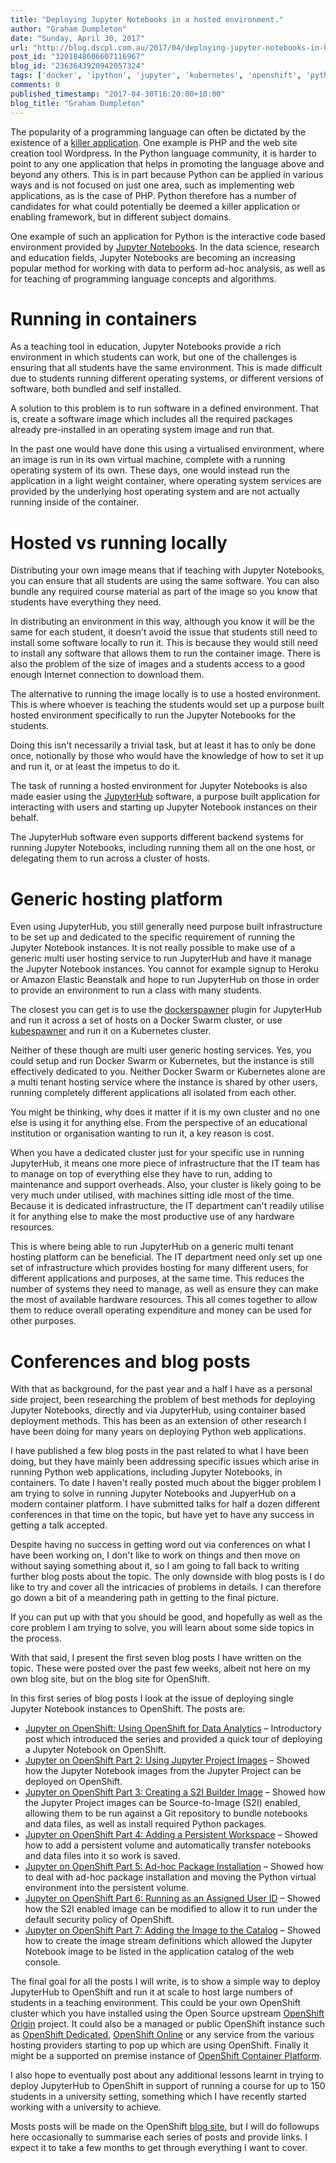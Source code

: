 ```yaml
---
title: "Deploying Jupyter Notebooks in a hosted environment."
author: "Graham Dumpleton"
date: "Sunday, April 30, 2017"
url: "http://blog.dscpl.com.au/2017/04/deploying-jupyter-notebooks-in-hosted.html"
post_id: "3201848606607116967"
blog_id: "2363643920942057324"
tags: ['docker', 'ipython', 'jupyter', 'kubernetes', 'openshift', 'python']
comments: 0
published_timestamp: "2017-04-30T16:20:00+10:00"
blog_title: "Graham Dumpleton"
---
```


The popularity of a programming language can often be dictated by the existence of a [killer application](https://en.wikipedia.org/wiki/Killer_application). One example is PHP and the web site creation tool Wordpress. In the Python language community, it is harder to point to any one application that helps in promoting the language above and beyond any others. This is in part because Python can be applied in various ways and is not focused on just one area, such as implementing web applications, as is the case of PHP. Python therefore has a number of candidates for what could potentially be deemed a killer application or enabling framework, but in different subject domains.

One example of such an application for Python is the interactive code based environment provided by [Jupyter Notebooks](http://jupyter.org/). In the data science, research and education fields, Jupyter Notebooks are becoming an increasing popular method for working with data to perform ad-hoc analysis, as well as for teaching of programming language concepts and algorithms.

# Running in containers

As a teaching tool in education, Jupyter Notebooks provide a rich environment in which students can work, but one of the challenges is ensuring that all students have the same environment. This is made difficult due to students running different operating systems, or different versions of software, both bundled and self installed.

A solution to this problem is to run software in a defined environment. That is, create a software image which includes all the required packages already pre-installed in an operating system image and run that.

In the past one would have done this using a virtualised environment, where an image is run in its own virtual machine, complete with a running operating system of its own. These days, one would instead run the application in a light weight container, where operating system services are provided by the underlying host operating system and are not actually running inside of the container.

# Hosted vs running locally

Distributing your own image means that if teaching with Jupyter Notebooks, you can ensure that all students are using the same software. You can also bundle any required course material as part of the image so you know that students have everything they need.

In distributing an environment in this way, although you know it will be the same for each student, it doesn't avoid the issue that students still need to install some software locally to run it. This is because they would still need to install any software that allows them to run the container image. There is also the problem of the size of images and a students access to a good enough Internet connection to download them.

The alternative to running the image locally is to use a hosted environment. This is where whoever is teaching the students would set up a purpose built hosted environment specifically to run the Jupyter Notebooks for the students.

Doing this isn't necessarily a trivial task, but at least it has to only be done once, notionally by those who would have the knowledge of how to set it up and run it, or at least the impetus to do it.

The task of running a hosted environment for Jupyter Notebooks is also made easier using the [JupyterHub](https://github.com/jupyterhub/jupyterhub) software, a purpose built application for interacting with users and starting up Jupyter Notebook instances on their behalf.

The JupyterHub software even supports different backend systems for running Jupyter Notebooks, including running them all on the one host, or delegating them to run across a cluster of hosts.

# Generic hosting platform

Even using JupyterHub, you still generally need purpose built infrastructure to be set up and dedicated to the specific requirement of running the Jupyter Notebook instances. It is not really possible to make use of a generic multi user hosting service to run JupyterHub and have it manage the Jupyter Notebook instances. You cannot for example signup to Heroku or Amazon Elastic Beanstalk and hope to run JupyterHub on those in order to provide an environment to run a class with many students.

The closest you can get is to use the [dockerspawner](https://github.com/jupyterhub/dockerspawner) plugin for JupyterHub and run it across a set of hosts on a Docker Swarm cluster, or use [kubespawner](https://github.com/jupyterhub/kubespawner) and run it on a Kubernetes cluster.

Neither of these though are multi user generic hosting services. Yes, you could setup and run Docker Swarm or Kubernetes, but the instance is still effectively dedicated to you. Neither Docker Swarm or Kubernetes alone are a multi tenant hosting service where the instance is shared by other users, running completely different applications all isolated from each other.

You might be thinking, why does it matter if it is my own cluster and no one else is using it for anything else. From the perspective of an educational institution or organisation wanting to run it, a key reason is cost.

When you have a dedicated cluster just for your specific use in running JupyterHub, it means one more piece of infrastructure that the IT team has to manage on top of everything else they have to run, adding to maintenance and support overheads. Also, your cluster is likely going to be very much under utilised, with machines sitting idle most of the time. Because it is dedicated infrastructure, the IT department can't readily utilise it for anything else to make the most productive use of any hardware resources.

This is where being able to run JupyterHub on a generic multi tenant hosting platform can be beneficial. The IT department need only set up one set of infrastructure which provides hosting for many different users, for different applications and purposes, at the same time. This reduces the number of systems they need to manage, as well as ensure they can make the most of available hardware resources. This all comes together to allow them to reduce overall operating expenditure and money can be used for other purposes.

# Conferences and blog posts

With that as background, for the past year and a half I have as a personal side project, been researching the problem of best methods for deploying Jupyter Notebooks, directly and via JupyterHub, using container based deployment methods. This has been as an extension of other research I have been doing for many years on deploying Python web applications.

I have published a few blog posts in the past related to what I have been doing, but they have mainly been addressing specific issues which arise in running Python web applications, including Jupyter Notebooks, in containers. To date I haven't really posted much about the bigger problem I am trying to solve in running Jupyter Notebooks and JupyerHub on a modern container platform. I have submitted talks for half a dozen different conferences in that time on the topic, but have yet to have any success in getting a talk accepted.

Despite having no success in getting word out via conferences on what I have been working on, I don't like to work on things and then move on without saying something about it, so I am going to fall back to writing further blog posts about the topic. The only downside with blog posts is I do like to try and cover all the intricacies of problems in details. I can therefore go down a bit of a meandering path in getting to the final picture.

If you can put up with that you should be good, and hopefully as well as the core problem I am trying to solve, you will learn about some side topics in the process.

With that said, I present the first seven blog posts I have written on the topic. These were posted over the past few weeks, albeit not here on my own blog site, but on the blog site for OpenShift.

In this first series of blog posts I look at the issue of deploying single Jupyter Notebook instances to OpenShift. The posts are:

  * [Jupyter on OpenShift: Using OpenShift for Data Analytics](https://blog.openshift.com/jupyter-openshift-using-openshift-data-analytics/) – Introductory post which introduced the series and provided a quick tour of deploying a Jupyter Notebook on OpenShift.
  * [Jupyter on OpenShift Part 2: Using Jupyter Project Images](https://blog.openshift.com/jupyter-openshift-part-2-using-jupyter-project-images/) – Showed how the Jupyter Notebook images from the Jupyter Project can be deployed on OpenShift.
  * [Jupyter on OpenShift Part 3: Creating a S2I Builder Image](https://blog.openshift.com/jupyter-on-openshift-part-3-creating-a-s2i-builder-image/) – Showed how the Jupyter Project images can be Source-to-Image \(S2I\) enabled, allowing them to be run against a Git repository to bundle notebooks and data files, as well as install required Python packages.
  * [Jupyter on OpenShift Part 4: Adding a Persistent Workspace](https://blog.openshift.com/jupyter-on-openshift-part-4-adding-a-persistent-workspace/) – Showed how to add a persistent volume and automatically transfer notebooks and data files into it so work is saved.
  * [Jupyter on OpenShift Part 5: Ad-hoc Package Installation](https://blog.openshift.com/jupyter-on-openshift-part-5-ad-hoc-package-installation/) – Showed how to deal with ad-hoc package installation and moving the Python virtual environment into the persistent volume.
  * [Jupyter on OpenShift Part 6: Running as an Assigned User ID](https://blog.openshift.com/jupyter-on-openshift-part-6-running-as-an-assigned-user-id/) – Showed how the S2I enabled image can be modified to allow it to run under the default security policy of OpenShift.
  * [Jupyter on OpenShift Part 7: Adding the Image to the Catalog](https://blog.openshift.com/jupyter-on-openshift-part-7-adding-the-image-to-the-catalog/) – Showed how to create the image stream definitions which allowed the Jupyter Notebook image to be listed in the application catalog of the web console.



The final goal for all the posts I will write, is to show a simple way to deploy JupyterHub to OpenShift and run it at scale to host large numbers of students in a teaching environment. This could be your own OpenShift cluster which you have installed using the Open Source upstream [OpenShift Origin](https://www.openshift.org/) project. It could also be a managed or public OpenShift instance such as [OpenShift Dedicated](https://www.openshift.com/dedicated/), [OpenShift Online](https://www.openshift.com/devpreview/) or any service from the various hosting providers starting to pop up which are using OpenShift. Finally it might be a supported on premise instance of [OpenShift Container Platform](https://www.openshift.com/).

I also hope to eventually post about any additional lessons learnt in trying to deploy JupyterHub to OpenShift in support of running a course for up to 150 students in a university setting, something which I have recently started working with a university to achieve.

Mosts posts will be made on the OpenShift [blog site](https://blog.openshift.com/), but I will do followups here occasionally to summarise each series of posts and provide links. I expect it to take a few months to get through everything I want to cover.